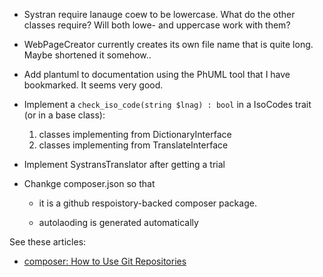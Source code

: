 - Systran require lanauge coew to be lowercase. What do the other classes require? Will both lowe- and uppercase work with them?
 
- WebPageCreator currently creates its own file name that is quite long. Maybe shortened it somehow.. 

- Add plantuml to documentation using the PhUML tool that I have bookmarked. It seems very good.

- Implement a `check_iso_code(string $lnag) : bool` in a IsoCodes trait (or in a base class):

  1. classes implementing from DictionaryInterface
  2. classes implementing from TranslateInterface

- Implement SystransTranslator after getting a trial 

- Chankge composer.json so that

  - it is a github respoistory-backed composer package.

  - autolaoding is generated automatically

See these articles:

- [composer: How to Use Git Repositories](https://www.daggerhartlab.com/composer-how-to-use-git-repositories/)
